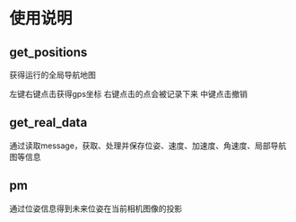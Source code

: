 # 使用说明

## get_positions

获得运行的全局导航地图

左键右键点击获得gps坐标
右键点击的点会被记录下来
中键点击撤销

## get_real_data

通过读取message，获取、处理并保存位姿、速度、加速度、角速度、局部导航图等信息

## pm

通过位姿信息得到未来位姿在当前相机图像的投影